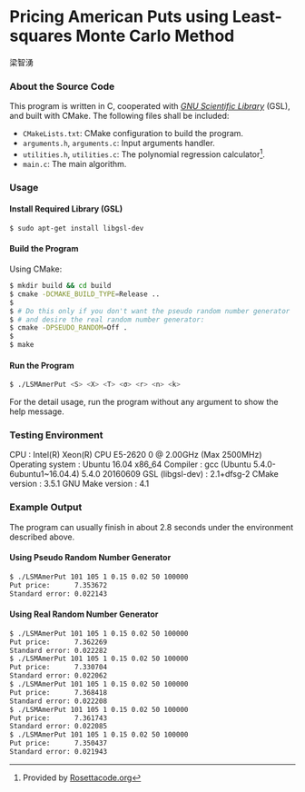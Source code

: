 Pricing American Puts using Least-squares Monte Carlo Method
============================================================
梁智湧

### About the Source Code
This program is written in C, cooperated with *[GNU Scientific Library][GSL]* (GSL), and built with CMake. The following files shall be included:

- `CMakeLists.txt`: CMake configuration to build the program.
- `arguments.h`, `arguments.c`: Input arguments handler.
- `utilities.h`, `utilities.c`: The polynomial regression calculator[^polyfit].
- `main.c`: The main algorithm.

### Usage

#### Install Required Library (GSL)
```bash
$ sudo apt-get install libgsl-dev
```

#### Build the Program
Using CMake:
```bash
$ mkdir build && cd build
$ cmake -DCMAKE_BUILD_TYPE=Release ..
$
$ # Do this only if you don't want the pseudo random number generator
$ # and desire the real random number generator:
$ cmake -DPSEUDO_RANDOM=Off .
$
$ make
```

#### Run the Program
```bash
$ ./LSMAmerPut <S> <X> <T> <σ> <r> <n> <k>
```

For the detail usage, run the program without any argument to show the help message.

### Testing Environment

CPU
: Intel(R) Xeon(R) CPU E5-2620 0 @ 2.00GHz (Max 2500MHz)
Operating system
: Ubuntu 16.04 x86\_64
Compiler
: gcc (Ubuntu 5.4.0-6ubuntu1~16.04.4) 5.4.0 20160609
GSL (libgsl-dev)
: 2.1+dfsg-2
CMake version
: 3.5.1
GNU Make version
: 4.1

### Example Output

The program can usually finish in about 2.8 seconds under the environment described above.

#### Using Pseudo Random Number Generator
```bash
$ ./LSMAmerPut 101 105 1 0.15 0.02 50 100000
Put price:      7.353672
Standard error: 0.022143
```

#### Using Real Random Number Generator
```bash
$ ./LSMAmerPut 101 105 1 0.15 0.02 50 100000
Put price:      7.362269
Standard error: 0.022282
$ ./LSMAmerPut 101 105 1 0.15 0.02 50 100000
Put price:      7.330704
Standard error: 0.022062
$ ./LSMAmerPut 101 105 1 0.15 0.02 50 100000
Put price:      7.368418
Standard error: 0.022208
$ ./LSMAmerPut 101 105 1 0.15 0.02 50 100000
Put price:      7.361743
Standard error: 0.022085
$ ./LSMAmerPut 101 105 1 0.15 0.02 50 100000
Put price:      7.350437
Standard error: 0.021943
```

[GSL]: https://www.gnu.org/software/gsl/
[^polyfit]: Provided by [Rosettacode.org](https://rosettacode.org/wiki/Polynomial_regression#C)
